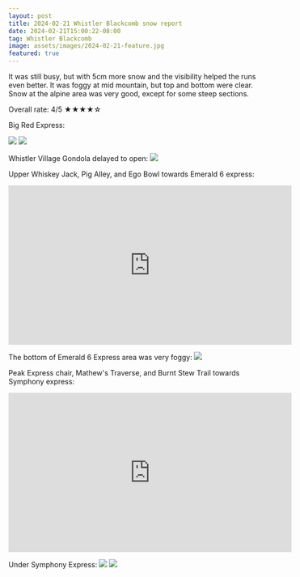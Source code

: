 ```yaml
---
layout: post
title: 2024-02-21 Whistler Blackcomb snow report
date: 2024-02-21T15:00:22-08:00
tag: Whistler Blackcomb
image: assets/images/2024-02-21-feature.jpg
featured: true
---
```

It was still busy, but with 5cm more snow and the visibility helped the runs even better. It was foggy at mid mountain, but top and bottom were clear.
Snow at the alpine area was very good, except for some steep sections.

Overall rate: 4/5 ★★★★☆

Big Red Express:

![](/assets/images/2024-02-21-big-red-express.jpg)
![](/assets/images/2024-02-21-big-red-express-2.jpg)

Whistler Village Gondola delayed to open:
![](/assets/images/2024-02-21-whistler-village-gondola-stopped.jpg)

Upper Whiskey Jack, Pig Alley, and Ego Bowl towards Emerald 6 express:
<iframe width="560" height="315" src="https://www.youtube.com/embed/5xDkw5WC1jA?si=CUftv1gFev_rm0P2" title="YouTube video player" frameborder="0" allow="accelerometer; autoplay; clipboard-write; encrypted-media; gyroscope; picture-in-picture; web-share" allowfullscreen></iframe>

The bottom of Emerald 6 Express area was very foggy:
![](/assets/images/2024-02-21-foggy-emerald-6-express.jpg)

Peak Express chair, Mathew's Traverse, and Burnt Stew Trail towards Symphony express:
<iframe width="560" height="315" src="https://www.youtube.com/embed/ixGX0_ddeFg?si=xeXg3J5qmibSJltk" title="YouTube video player" frameborder="0" allow="accelerometer; autoplay; clipboard-write; encrypted-media; gyroscope; picture-in-picture; web-share" allowfullscreen></iframe>

Under Symphony Express:
![](/assets/images/2024-02-21-symphony-express.jpg)
![](/assets/images/2024-02-21-symphony-express-2.jpg)
